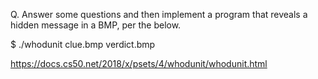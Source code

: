 Q. Answer some questions and then implement a program that reveals a hidden message in a BMP, per the below.

$ ./whodunit clue.bmp verdict.bmp

https://docs.cs50.net/2018/x/psets/4/whodunit/whodunit.html
